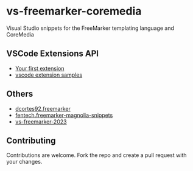 # vs-freemarker-coremedia
Visual Studio snippets for the FreeMarker templating language and CoreMedia

## VSCode Extensions API

- [Your first extension](https://code.visualstudio.com/api/get-started/your-first-extension)
- [vscode extension samples](https://github.com/microsoft/vscode-extension-samples/tree/main)

## Others

- [dcortes92.freemarker](https://github.com/dcortes92/vs-freemarker)
- [fentech.freemarker-magnolia-snippets](https://github.com/fentech/freemarker-magnolia-snippets)
- [vs-freemarker-2023](https://github.com/affiahmedkhan/vs-freemarker-2023)

## Contributing

Contributions are welcome. Fork the repo and create a pull request with your changes.
